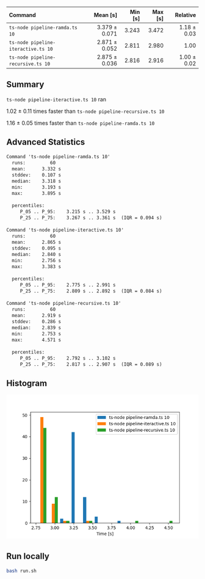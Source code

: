 | Command                             |      Mean [s] | Min [s] | Max [s] |    Relative |
| :---------------------------------- | ------------: | ------: | ------: | ----------: |
| `ts-node pipeline-ramda.ts 10`      | 3.379 ± 0.071 |   3.243 |   3.472 | 1.18 ± 0.03 |
| `ts-node pipeline-iteractive.ts 10` | 2.871 ± 0.052 |   2.811 |   2.980 |        1.00 |
| `ts-node pipeline-recursive.ts 10`  | 2.875 ± 0.036 |   2.816 |   2.916 | 1.00 ± 0.02 |

## Summary

`ts-node pipeline-iteractive.ts 10` ran

1.02 ± 0.11 times faster than `ts-node pipeline-recursive.ts 10`

1.16 ± 0.05 times faster than `ts-node pipeline-ramda.ts 10`

## Advanced Statistics

```
Command 'ts-node pipeline-ramda.ts 10'
  runs:         60
  mean:      3.332 s
  stddev:    0.107 s
  median:    3.318 s
  min:       3.193 s
  max:       3.895 s

  percentiles:
     P_05 .. P_95:    3.215 s .. 3.529 s
     P_25 .. P_75:    3.267 s .. 3.361 s  (IQR = 0.094 s)

Command 'ts-node pipeline-iteractive.ts 10'
  runs:         60
  mean:      2.865 s
  stddev:    0.095 s
  median:    2.840 s
  min:       2.756 s
  max:       3.383 s

  percentiles:
     P_05 .. P_95:    2.775 s .. 2.991 s
     P_25 .. P_75:    2.809 s .. 2.892 s  (IQR = 0.084 s)

Command 'ts-node pipeline-recursive.ts 10'
  runs:         60
  mean:      2.919 s
  stddev:    0.286 s
  median:    2.839 s
  min:       2.753 s
  max:       4.571 s

  percentiles:
     P_05 .. P_95:    2.792 s .. 3.102 s
     P_25 .. P_75:    2.817 s .. 2.907 s  (IQR = 0.089 s)
```

## Histogram

![](images/histogram.png)

## Run locally

```bash
bash run.sh
```
